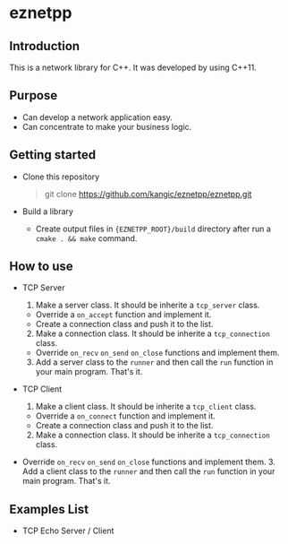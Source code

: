 # eznetpp

## Introduction

This is a network library for C++. It was developed by using C++11.


## Purpose

* Can develop a network application easy.
* Can concentrate to make your business logic.


## Getting started

* Clone this repository
  > git clone https://github.com/kangic/eznetpp/eznetpp.git

* Build a library
  * Create output files in `{EZNETPP_ROOT}/build` directory after run a `cmake . && make` command.
  

## How to use

* TCP Server
  1. Make a server class. It should be inherite a `tcp_server` class.
    - Override a `on_accept` function and implement it.
	- Create a connection class and push it to the list.
  2. Make a connection class. It should be inherite a `tcp_connection` class.
    - Override `on_recv` `on_send` `on_close` functions and implement them.
  3. Add a server class to the `runner` and then call the `run` function in your main program. That's it.
  
* TCP Client
  1. Make a client class. It should be inherite a `tcp_client` class.
    - Override a `on_connect` function and implement it.
	- Create a connection class and push it to the list.
  2. Make a connection class. It should be inherite a `tcp_connection` class.
- Override `on_recv` `on_send` `on_close` functions and implement them.
  3. Add a client class to the `runner` and then call the `run` function in your main program. That's it.


## Examples List

* TCP Echo Server / Client
